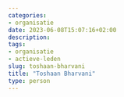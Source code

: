 ```yaml
---
categories:
- organisatie
date: 2023-06-08T15:07:16+02:00
description:
tags:
- organisatie
- actieve-leden
slug: toshaan-bharvani
title: "Toshaan Bharvani"
type: person
---
```


